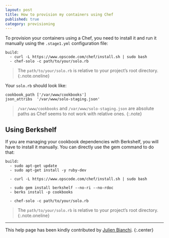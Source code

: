 ```yaml
---
layout: post
title: How to provision my containers using Chef
published: true
category: provisioning
---
```


To provision your containers using a Chef, you need to install it and run it manually using the `.stage1.yml` configuration file:

    build:
      - curl -L https://www.opscode.com/chef/install.sh | sudo bash
      - chef-solo -c path/to/your/solo.rb

> The `path/to/your/solo.rb` is relative to your project’s root directory.
{:.note.oneline}

Your `solo.rb` should look like:

    cookbook_path ['/var/www/cookbooks']
    json_attribs  '/var/www/solo-staging.json'

> `/var/www/cookbooks` and `/var/www/solo-staging.json` are absolute paths as Chef seems to not work with relative ones.
{:.note}

## Using Berkshelf

If you are managing your cookbook dependencies with Berkshelf, you will have to install it manually. You can directly use the gem command to do that:

    build:
      - sudo apt-get update
      - sudo apt-get install -y ruby-dev
      
      - curl -L https://www.opscode.com/chef/install.sh | sudo bash  
      
      - sudo gem install berkshelf --no-ri --no-rdoc
      - berks install -p cookbooks
      
      - chef-solo -c path/to/your/solo.rb

> The `path/to/your/solo.rb` is relative to your project’s root directory.
{:.note.oneline}

---

This help page has been kindly contributed by [Julien Bianchi](https://github.com/jubianchi).
{:.center}
